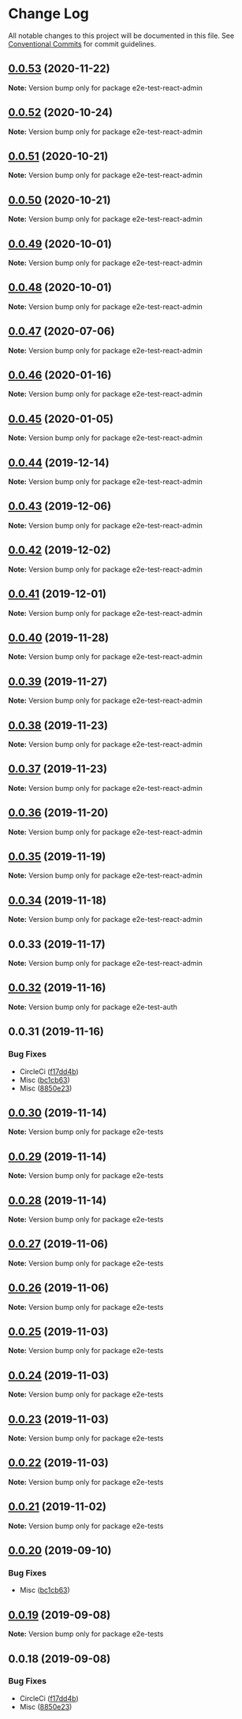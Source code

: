 # Change Log

All notable changes to this project will be documented in this file.
See [Conventional Commits](https://conventionalcommits.org) for commit guidelines.

## [0.0.53](https://github.com/hupe1980/amplify-material-ui/compare/e2e-test-react-admin@0.0.52...e2e-test-react-admin@0.0.53) (2020-11-22)

**Note:** Version bump only for package e2e-test-react-admin





## [0.0.52](https://github.com/hupe1980/amplify-material-ui/compare/e2e-test-react-admin@0.0.51...e2e-test-react-admin@0.0.52) (2020-10-24)

**Note:** Version bump only for package e2e-test-react-admin





## [0.0.51](https://github.com/hupe1980/amplify-material-ui/compare/e2e-test-react-admin@0.0.50...e2e-test-react-admin@0.0.51) (2020-10-21)

**Note:** Version bump only for package e2e-test-react-admin





## [0.0.50](https://github.com/hupe1980/amplify-material-ui/compare/e2e-test-react-admin@0.0.49...e2e-test-react-admin@0.0.50) (2020-10-21)

**Note:** Version bump only for package e2e-test-react-admin





## [0.0.49](https://github.com/hupe1980/amplify-material-ui/compare/e2e-test-react-admin@0.0.48...e2e-test-react-admin@0.0.49) (2020-10-01)

**Note:** Version bump only for package e2e-test-react-admin





## [0.0.48](https://github.com/hupe1980/amplify-material-ui/compare/e2e-test-react-admin@0.0.47...e2e-test-react-admin@0.0.48) (2020-10-01)

**Note:** Version bump only for package e2e-test-react-admin





## [0.0.47](https://github.com/hupe1980/amplify-material-ui/compare/e2e-test-react-admin@0.0.46...e2e-test-react-admin@0.0.47) (2020-07-06)

**Note:** Version bump only for package e2e-test-react-admin





## [0.0.46](https://github.com/hupe1980/amplify-material-ui/compare/e2e-test-react-admin@0.0.45...e2e-test-react-admin@0.0.46) (2020-01-16)

**Note:** Version bump only for package e2e-test-react-admin





## [0.0.45](https://github.com/hupe1980/amplify-material-ui/compare/e2e-test-react-admin@0.0.44...e2e-test-react-admin@0.0.45) (2020-01-05)

**Note:** Version bump only for package e2e-test-react-admin





## [0.0.44](https://github.com/hupe1980/amplify-material-ui/compare/e2e-test-react-admin@0.0.43...e2e-test-react-admin@0.0.44) (2019-12-14)

**Note:** Version bump only for package e2e-test-react-admin





## [0.0.43](https://github.com/hupe1980/amplify-material-ui/compare/e2e-test-react-admin@0.0.42...e2e-test-react-admin@0.0.43) (2019-12-06)

**Note:** Version bump only for package e2e-test-react-admin





## [0.0.42](https://github.com/hupe1980/amplify-material-ui/compare/e2e-test-react-admin@0.0.41...e2e-test-react-admin@0.0.42) (2019-12-02)

**Note:** Version bump only for package e2e-test-react-admin





## [0.0.41](https://github.com/hupe1980/amplify-material-ui/compare/e2e-test-react-admin@0.0.40...e2e-test-react-admin@0.0.41) (2019-12-01)

**Note:** Version bump only for package e2e-test-react-admin





## [0.0.40](https://github.com/hupe1980/amplify-material-ui/compare/e2e-test-react-admin@0.0.39...e2e-test-react-admin@0.0.40) (2019-11-28)

**Note:** Version bump only for package e2e-test-react-admin





## [0.0.39](https://github.com/hupe1980/amplify-material-ui/compare/e2e-test-react-admin@0.0.38...e2e-test-react-admin@0.0.39) (2019-11-27)

**Note:** Version bump only for package e2e-test-react-admin





## [0.0.38](https://github.com/hupe1980/amplify-material-ui/compare/e2e-test-react-admin@0.0.37...e2e-test-react-admin@0.0.38) (2019-11-23)

**Note:** Version bump only for package e2e-test-react-admin





## [0.0.37](https://github.com/hupe1980/amplify-material-ui/compare/e2e-test-react-admin@0.0.36...e2e-test-react-admin@0.0.37) (2019-11-23)

**Note:** Version bump only for package e2e-test-react-admin





## [0.0.36](https://github.com/hupe1980/amplify-material-ui/compare/e2e-test-react-admin@0.0.35...e2e-test-react-admin@0.0.36) (2019-11-20)

**Note:** Version bump only for package e2e-test-react-admin





## [0.0.35](https://github.com/hupe1980/amplify-material-ui/compare/e2e-test-react-admin@0.0.34...e2e-test-react-admin@0.0.35) (2019-11-19)

**Note:** Version bump only for package e2e-test-react-admin





## [0.0.34](https://github.com/hupe1980/amplify-material-ui/compare/e2e-test-react-admin@0.0.33...e2e-test-react-admin@0.0.34) (2019-11-18)

**Note:** Version bump only for package e2e-test-react-admin





## 0.0.33 (2019-11-17)

**Note:** Version bump only for package e2e-test-react-admin





## [0.0.32](https://github.com/hupe1980/amplify-material-ui/compare/e2e-test-auth@0.0.31...e2e-test-auth@0.0.32) (2019-11-16)

**Note:** Version bump only for package e2e-test-auth





## 0.0.31 (2019-11-16)


### Bug Fixes

* CircleCi ([f17dd4b](https://github.com/hupe1980/amplify-material-ui/commit/f17dd4b84c088281fb5365e670a72a0782b61dc4))
* Misc ([bc1cb63](https://github.com/hupe1980/amplify-material-ui/commit/bc1cb634ef69e77f937dcd0ced6aa4672e07d6c5))
* Misc ([8850e23](https://github.com/hupe1980/amplify-material-ui/commit/8850e233dfee90f530362a677ad3f47b1b6307d0))





## [0.0.30](https://github.com/hupe1980/amplify-material-ui/compare/e2e-tests@0.0.29...e2e-tests@0.0.30) (2019-11-14)

**Note:** Version bump only for package e2e-tests





## [0.0.29](https://github.com/hupe1980/amplify-material-ui/compare/e2e-tests@0.0.28...e2e-tests@0.0.29) (2019-11-14)

**Note:** Version bump only for package e2e-tests





## [0.0.28](https://github.com/hupe1980/amplify-material-ui/compare/e2e-tests@0.0.27...e2e-tests@0.0.28) (2019-11-14)

**Note:** Version bump only for package e2e-tests





## [0.0.27](https://github.com/hupe1980/amplify-material-ui/compare/e2e-tests@0.0.26...e2e-tests@0.0.27) (2019-11-06)

**Note:** Version bump only for package e2e-tests





## [0.0.26](https://github.com/hupe1980/amplify-material-ui/compare/e2e-tests@0.0.25...e2e-tests@0.0.26) (2019-11-06)

**Note:** Version bump only for package e2e-tests





## [0.0.25](https://github.com/hupe1980/amplify-material-ui/compare/e2e-tests@0.0.24...e2e-tests@0.0.25) (2019-11-03)

**Note:** Version bump only for package e2e-tests





## [0.0.24](https://github.com/hupe1980/amplify-material-ui/compare/e2e-tests@0.0.23...e2e-tests@0.0.24) (2019-11-03)

**Note:** Version bump only for package e2e-tests





## [0.0.23](https://github.com/hupe1980/amplify-material-ui/compare/e2e-tests@0.0.22...e2e-tests@0.0.23) (2019-11-03)

**Note:** Version bump only for package e2e-tests





## [0.0.22](https://github.com/hupe1980/amplify-material-ui/compare/e2e-tests@0.0.21...e2e-tests@0.0.22) (2019-11-03)

**Note:** Version bump only for package e2e-tests





## [0.0.21](https://github.com/hupe1980/amplify-material-ui/compare/e2e-tests@0.0.20...e2e-tests@0.0.21) (2019-11-02)

**Note:** Version bump only for package e2e-tests





## [0.0.20](https://github.com/hupe1980/amplify-material-ui/compare/e2e-tests@0.0.19...e2e-tests@0.0.20) (2019-09-10)


### Bug Fixes

* Misc ([bc1cb63](https://github.com/hupe1980/amplify-material-ui/commit/bc1cb63))





## [0.0.19](https://github.com/hupe1980/amplify-material-ui/compare/e2e-tests@0.0.18...e2e-tests@0.0.19) (2019-09-08)

**Note:** Version bump only for package e2e-tests





## 0.0.18 (2019-09-08)


### Bug Fixes

* CircleCi ([f17dd4b](https://github.com/hupe1980/amplify-material-ui/commit/f17dd4b))
* Misc ([8850e23](https://github.com/hupe1980/amplify-material-ui/commit/8850e23))
